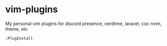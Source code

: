 # vim-plugins

My personal vim plugins for discord presence, nerdtree, laravel, coc nvim, theme, etc

```bash
:PlugInstall
```
